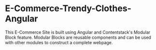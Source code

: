# E-Commerce-Trendy-Clothes-Angular
This E-Commerce Site is built using Angular and Contentstack's Modular Block feature. Modular Blocks are reusable components and can be used with other modules to construct a complete webpage.
